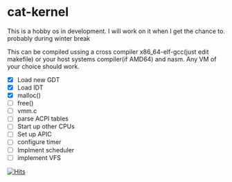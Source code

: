 # **cat-kernel**
This is a hobby os in development. I will work on it when I get the chance to.  probably during winter break

This can be compiled ussing a cross compiler x86_64-elf-gcc(just edit makefile) or your host systems compiler(if AMD64) and nasm. Any VM of your choice should work. 
- [x] Load new GDT
- [x] Load IDT 
 - [x] malloc()
 - [ ] free()
- [ ] vmm.c
- [ ] parse ACPI tables 
- [ ] Start up other CPUs
- [ ] Set up APIC
- [ ] configure timer
- [ ] Implment scheduler 
- [ ] implement VFS

[![Hits](https://hits.seeyoufarm.com/api/count/incr/badge.svg?url=https%3A%2F%2Fgithub.com%2FNic49e%2F64bit-kernel&count_bg=%2379C83D&title_bg=%23555555&icon=&icon_color=%23E7E7E7&title=hits&edge_flat=false)](https://hits.seeyoufarm.com)
